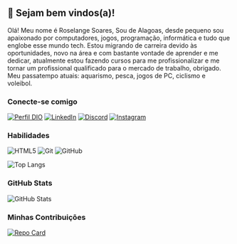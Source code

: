 ## 🤩 Sejam bem vindos(a)!

Olá! Meu nome é Roselange Soares, Sou de Alagoas, desde pequeno sou apaixonado por computadores, jogos, programação, informática e tudo que englobe esse mundo tech.
Estou migrando de carreira devido às oportunidades, novo na área e com bastante vontade de aprender e me dedicar, atualmente estou fazendo cursos para me profissionalizar e me tornar um profissional qualificado para o mercado de trabalho, obrigado.
Meu passatempo atuais: aquarismo, pesca, jogos de PC, ciclismo e voleibol.

### Conecte-se comigo
[![Perfil DIO](https://img.shields.io/badge/-%20Perfil%20na%20DIO-F7DF1E?style=for-the-badge)](https://web.dio.me/users/roselange_boll?tab=skills)
[![LinkedIn](https://img.shields.io/badge/LinkedIn-F7DF1E?style=for-the-badge&logo=linkedin&logoColor=0E76A8)](https://www.linkedin.com/in/roselange-soares/)
[![Discord](https://img.shields.io/badge/Discord-F7DF1E?style=for-the-badge&logo=discord)](https://discord.gg/6babMxcB)
[![Instagram](https://img.shields.io/badge/Instagram-F7DF1E?style=for-the-badge&logo=instagram)](https://www.instagram.com/roselange_soares/)

### Habilidades
![HTML5](https://img.shields.io/badge/HTML5-%23323330?style=for-the-badge&logo=html5)
![Git](https://img.shields.io/badge/git-%23323330.svg?style=for-the-badge&logo=git&logoColor=white)
![GitHub](https://img.shields.io/badge/github-%23323330.svg?style=for-the-badge&logo=github&logoColor=white)

![Top Langs](https://github-readme-stats-git-masterrstaa-rickstaa.vercel.app/api/top-langs/?username=RoselangeSoares&layout=compact&bg_color=000&border_color=30A3DC&title_color=E94D5F&text_color=FFF)

### GitHub Stats
![GitHub Stats](https://github-readme-stats.vercel.app/api?username=RoselangeSoares&theme=transparent&bg_color=000&border_color=30A3DC&show_icons=true&icon_color=30A3DC&title_color=E94D5F&text_color=FFF)

### Minhas Contribuições
[![Repo Card](https://github-readme-stats.vercel.app/api/pin/?username=RoselangeSoares&repo=dio-lab-open-source&bg_color=000&border_color=30A3DC&show_icons=true&icon_color=30A3DC&title_color=E94D5F&text_color=FFF)](https://github.com/RoselangeSoares/dio-lab-open-source)
